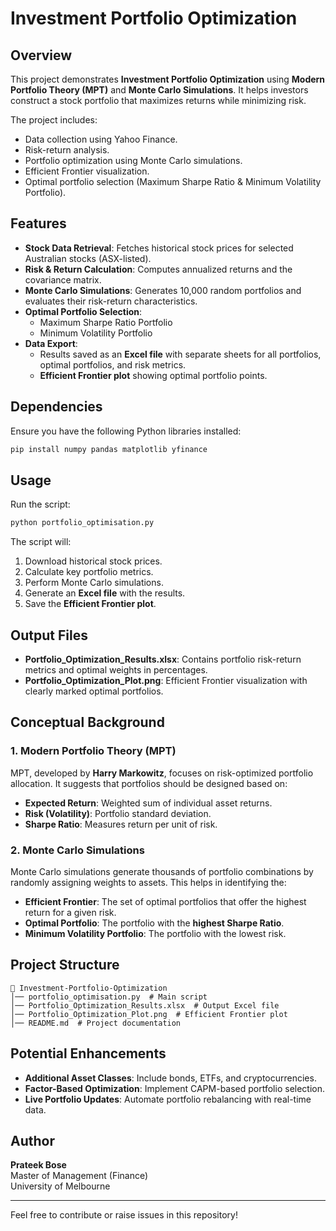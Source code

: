# Investment Portfolio Optimization

## Overview
This project demonstrates **Investment Portfolio Optimization** using **Modern Portfolio Theory (MPT)** and **Monte Carlo Simulations**. It helps investors construct a stock portfolio that maximizes returns while minimizing risk.

The project includes:
- Data collection using Yahoo Finance.
- Risk-return analysis.
- Portfolio optimization using Monte Carlo simulations.
- Efficient Frontier visualization.
- Optimal portfolio selection (Maximum Sharpe Ratio & Minimum Volatility Portfolio).

## Features
- **Stock Data Retrieval**: Fetches historical stock prices for selected Australian stocks (ASX-listed).
- **Risk & Return Calculation**: Computes annualized returns and the covariance matrix.
- **Monte Carlo Simulations**: Generates 10,000 random portfolios and evaluates their risk-return characteristics.
- **Optimal Portfolio Selection**:
  - Maximum Sharpe Ratio Portfolio
  - Minimum Volatility Portfolio
- **Data Export**:
  - Results saved as an **Excel file** with separate sheets for all portfolios, optimal portfolios, and risk metrics.
  - **Efficient Frontier plot** showing optimal portfolio points.

## Dependencies
Ensure you have the following Python libraries installed:
```sh
pip install numpy pandas matplotlib yfinance
```

## Usage
Run the script:
```sh
python portfolio_optimisation.py
```

The script will:
1. Download historical stock prices.
2. Calculate key portfolio metrics.
3. Perform Monte Carlo simulations.
4. Generate an **Excel file** with the results.
5. Save the **Efficient Frontier plot**.

## Output Files
- **Portfolio_Optimization_Results.xlsx**: Contains portfolio risk-return metrics and optimal weights in percentages.
- **Portfolio_Optimization_Plot.png**: Efficient Frontier visualization with clearly marked optimal portfolios.

## Conceptual Background
### 1. **Modern Portfolio Theory (MPT)**
MPT, developed by **Harry Markowitz**, focuses on risk-optimized portfolio allocation. It suggests that portfolios should be designed based on:
- **Expected Return**: Weighted sum of individual asset returns.
- **Risk (Volatility)**: Portfolio standard deviation.
- **Sharpe Ratio**: Measures return per unit of risk.

### 2. **Monte Carlo Simulations**
Monte Carlo simulations generate thousands of portfolio combinations by randomly assigning weights to assets. This helps in identifying the:
- **Efficient Frontier**: The set of optimal portfolios that offer the highest return for a given risk.
- **Optimal Portfolio**: The portfolio with the **highest Sharpe Ratio**.
- **Minimum Volatility Portfolio**: The portfolio with the lowest risk.

## Project Structure
```
📂 Investment-Portfolio-Optimization
│── portfolio_optimisation.py  # Main script
│── Portfolio_Optimization_Results.xlsx  # Output Excel file
│── Portfolio_Optimization_Plot.png  # Efficient Frontier plot
│── README.md  # Project documentation
```

## Potential Enhancements
- **Additional Asset Classes**: Include bonds, ETFs, and cryptocurrencies.
- **Factor-Based Optimization**: Implement CAPM-based portfolio selection.
- **Live Portfolio Updates**: Automate portfolio rebalancing with real-time data.

## Author
**Prateek Bose**  
Master of Management (Finance)  
University of Melbourne  

---
Feel free to contribute or raise issues in this repository!

